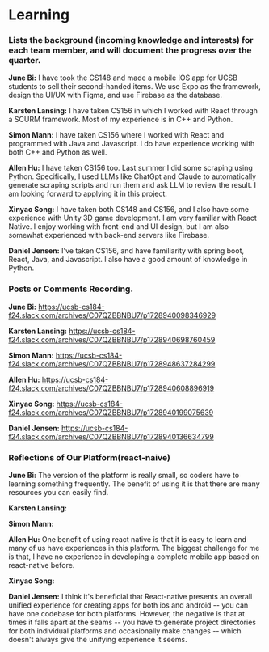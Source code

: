 # Learning
### Lists the background (incoming knowledge and interests) for each team member, and will document the progress over the quarter.

**June Bi:** I have took the CS148 and made a mobile IOS app for UCSB students to sell their second-handed items. We use Expo as the framework, design the UI/UX with Figma, and use Firebase as the database.

**Karsten Lansing:** I have taken CS156 in which I worked with React through a SCURM framework. Most of my experience is in C++ and Python.

**Simon Mann:** I have taken CS156 where I worked with React and programmed with Java and Javascript. I do have experience working with both C++ and Python as well. 

**Allen Hu:** I have taken CS156 too. Last summer I did some scraping using Python. Specifically, I used LLMs like ChatGpt and Claude to automatically generate scraping scripts and run them and ask LLM to review the result. I am looking forward to applying it in this project. 

**Xinyao Song:** I have taken both CS148 and CS156, and I also have some experience with Unity 3D game development. I am very familiar with React Native. I enjoy working with front-end and UI design, but I am also somewhat experienced with back-end servers like Firebase.

**Daniel Jensen:** I've taken CS156, and have familiarity with spring boot, React, Java, and Javascript. I also have a good amount of knowledge in Python. 

### Posts or Comments Recording.
**June Bi:** https://ucsb-cs184-f24.slack.com/archives/C07QZBBNBU7/p1728940098346929

**Karsten Lansing:** https://ucsb-cs184-f24.slack.com/archives/C07QZBBNBU7/p1728940698760459

**Simon Mann:** https://ucsb-cs184-f24.slack.com/archives/C07QZBBNBU7/p1728948637284299

**Allen Hu:** https://ucsb-cs184-f24.slack.com/archives/C07QZBBNBU7/p1728940608896919

**Xinyao Song:** https://ucsb-cs184-f24.slack.com/archives/C07QZBBNBU7/p1728940199075639

**Daniel Jensen:** https://ucsb-cs184-f24.slack.com/archives/C07QZBBNBU7/p1728940136634799

### Reflections of Our Platform(react-naive)
**June Bi:** The version of the platform is really small, so coders have to learning something frequently. The benefit of using it is that there are many resources you can easily find.

**Karsten Lansing:** 

**Simon Mann:** 

**Allen Hu:** One benefit of using react native is that it is easy to learn and many of us have experiences in this platform. The biggest challenge for me is that, I have no experience in developing a complete mobile app based on react-native before. 

**Xinyao Song:** 

**Daniel Jensen:** I think it's beneficial that React-native presents an overall unified experience for creating apps for both ios and android -- you can have one codebase for both platforms. However, the negative is that at times it falls apart at the seams -- you have to generate project directories for both individual platforms and occasionally make changes -- which doesn't always give the unifying experience it seems.
